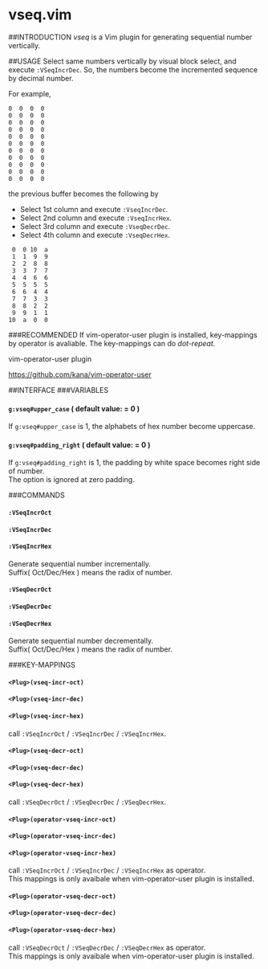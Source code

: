 # vseq.vim

##INTRODUCTION
*vseq* is a Vim plugin for generating sequential number vertically.  


##USAGE
Select same numbers vertically by visual block select, and execute `:VSeqIncrDec`. So, the numbers become the incremented sequence by decimal number.  

For example,  

```
0  0  0  0  
0  0  0  0  
0  0  0  0  
0  0  0  0  
0  0  0  0  
0  0  0  0  
0  0  0  0  
0  0  0  0  
0  0  0  0  
0  0  0  0  
0  0  0  0  
```

the previous buffer becomes the following by   

- Select 1st column and execute `:VseqIncrDec`.
- Select 2nd column and execute `:VseqIncrHex`.
- Select 3rd column and execute `:VseqDecrDec`.
- Select 4th column and execute `:VseqDecrHex`.

```
 0  0 10  a  
 1  1  9  9  
 2  2  8  8  
 3  3  7  7  
 4  4  6  6  
 5  5  5  5  
 6  6  4  4  
 7  7  3  3  
 8  8  2  2  
 9  9  1  1  
10  a  0  0  
```

###RECOMMENDED
If vim-operator-user plugin is installed, key-mappings by operator is avaliable. The key-mappings can do *dot-repeat*.

vim-operator-user plugin

https://github.com/kana/vim-operator-user


##INTERFACE
###VARIABLES
#### `g:vseq#upper_case` ( default value: = 0 )

If `g:vseq#upper_case` is 1, the alphabets of hex number become uppercase.  


#### `g:vseq#padding_right` ( default value: = 0 )

If `g:vseq#padding_right` is 1, the padding by white space becomes right side of number.  
The option is ignored at zero padding.  


###COMMANDS
#### `:VSeqIncrOct`
#### `:VSeqIncrDec`
#### `:VSeqIncrHex`

Generate sequential number incrementally.  
Suffix( Oct/Dec/Hex ) means the radix of number.  


#### `:VSeqDecrOct`
#### `:VSeqDecrDec`
#### `:VSeqDecrHex`

Generate sequential number decrementally.  
Suffix( Oct/Dec/Hex ) means the radix of number.  


###KEY-MAPPINGS
#### `<Plug>(vseq-incr-oct)`
#### `<Plug>(vseq-incr-dec)`
#### `<Plug>(vseq-incr-hex)`

call `:VSeqIncrOct` / `:VSeqIncrDec` / `:VSeqIncrHex`.  


#### `<Plug>(vseq-decr-oct)`
#### `<Plug>(vseq-decr-dec)`
#### `<Plug>(vseq-decr-hex)`

call `:VSeqDecrOct` / `:VSeqDecrDec` / `:VSeqDecrHex`.  


#### `<Plug>(operator-vseq-incr-oct)`
#### `<Plug>(operator-vseq-incr-dec)`
#### `<Plug>(operator-vseq-incr-hex)`

call `:VSeqIncrOct` / `:VSeqIncrDec` / `:VSeqIncrHex` as operator.  
This mappings is only avaibale when vim-operator-user plugin is installed.  


#### `<Plug>(operator-vseq-decr-oct)`
#### `<Plug>(operator-vseq-decr-dec)`
#### `<Plug>(operator-vseq-decr-hex)`

call `:VSeqDecrOct` / `:VSeqDecrDec` / `:VSeqDecrHex` as operator.  
This mappings is only avaibale when vim-operator-user plugin is installed.  

